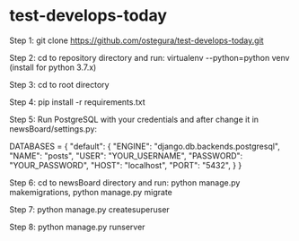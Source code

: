 # test-develops-today
Step 1:
git clone https://github.com/ostegura/test-develops-today.git

Step 2:
cd to repository directory and run: virtualenv --python=python venv (install for python 3.7.x)

Step 3:
cd to root directory

Step 4:
pip install -r requirements.txt

Step 5:
Run PostgreSQL with your credentials and after change it in newsBoard/settings.py:

DATABASES = {
    "default": {
        "ENGINE": "django.db.backends.postgresql",
        "NAME": "posts",
        "USER": "YOUR_USERNAME",
        "PASSWORD": "YOUR_PASSWORD",
        "HOST": "localhost",
        "PORT": "5432",
    }
}

Step 6:
cd to newsBoard directory and run: python manage.py makemigrations, python manage.py migrate

Step 7:
python manage.py createsuperuser

Step 8:
python manage.py runserver
